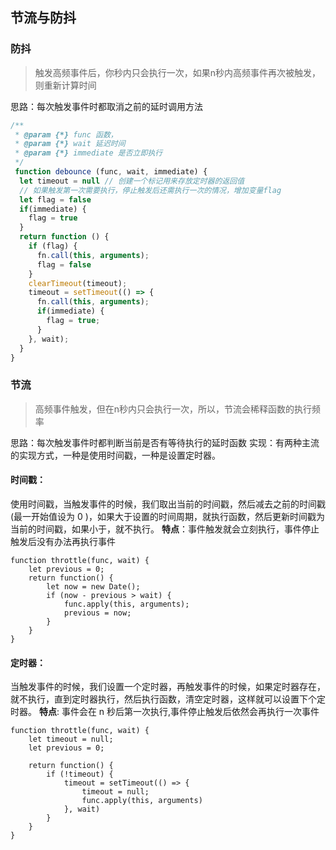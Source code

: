 ## 节流与防抖

### 防抖
> 触发高频事件后，你秒内只会执行一次，如果n秒内高频事件再次被触发，则重新计算时间

思路：每次触发事件时都取消之前的延时调用方法

```javascript
/**
 * @param {*} func 函数，
 * @param {*} wait 延迟时间
 * @param {*} immediate 是否立即执行
 */
 function debounce (func, wait, immediate) {
  let timeout = null // 创建一个标记用来存放定时器的返回值
  // 如果触发第一次需要执行，停止触发后还需执行一次的情况，增加变量flag
  let flag = false
  if(immediate) {
    flag = true
  }
  return function () {
    if (flag) {
      fn.call(this, arguments);
      flag = false
    }
    clearTimeout(timeout);
    timeout = setTimeout(() => {
      fn.call(this, arguments);
      if(immediate) {
        flag = true;
      }
    }, wait);
  }
}
```

### 节流
> 高频事件触发，但在n秒内只会执行一次，所以，节流会稀释函数的执行频率

思路：每次触发事件时都判断当前是否有等待执行的延时函数
实现：有两种主流的实现方式，一种是使用时间戳，一种是设置定时器。
#### 时间戳：
使用时间戳，当触发事件的时候，我们取出当前的时间戳，然后减去之前的时间戳(最一开始值设为 0 )，如果大于设置的时间周期，就执行函数，然后更新时间戳为当前的时间戳，如果小于，就不执行。
**特点**：事件触发就会立刻执行，事件停止触发后没有办法再执行事件

```
function throttle(func, wait) {
    let previous = 0;
    return function() {
        let now = new Date();
        if (now - previous > wait) {
            func.apply(this, arguments);
            previous = now;
        }
    }
}
```
#### 定时器：
当触发事件的时候，我们设置一个定时器，再触发事件的时候，如果定时器存在，就不执行，直到定时器执行，然后执行函数，清空定时器，这样就可以设置下个定时器。
**特点**: 事件会在 n 秒后第一次执行,事件停止触发后依然会再执行一次事件
```
function throttle(func, wait) {
    let timeout = null;
    let previous = 0;

    return function() {
        if (!timeout) {
            timeout = setTimeout(() => {
                timeout = null;
                func.apply(this, arguments)
            }, wait)
        }
    }
}
```
